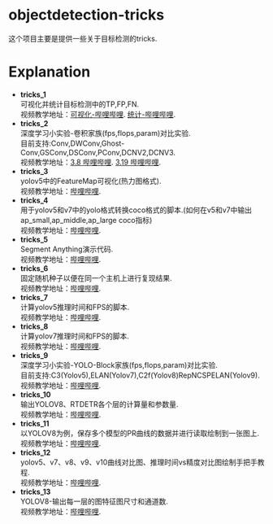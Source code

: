 # objectdetection-tricks
这个项目主要是提供一些关于目标检测的tricks.

# Explanation
- **tricks_1**  
    可视化并统计目标检测中的TP,FP,FN.  
    视频教学地址：[可视化-哔哩哔哩](https://www.bilibili.com/video/BV18M411c7jN/).  [统计-哔哩哔哩](https://www.bilibili.com/video/BV1yM4y1d7Gp/).  
- **tricks_2**  
    深度学习小实验-卷积家族(fps,flops,param)对比实验.  
    目前支持:Conv,DWConv,Ghost-Conv,GSConv,DSConv,PConv,DCNV2,DCNV3.  
    视频教学地址：[3.8 哔哩哔哩](https://www.bilibili.com/video/BV15x4y1T7Ly/).  [3.19 哔哩哔哩](https://www.bilibili.com/video/BV1UL411R7Qr/).   
- **tricks_3**  
    yolov5中的FeatureMap可视化(热力图格式).  
    视频教学地址：[哔哩哔哩](https://www.bilibili.com/video/BV1LV4y1R7w6/).  
- **tricks_4**  
    用于yolov5和v7中的yolo格式转换coco格式的脚本.(如何在v5和v7中输出ap_small,ap_middle,ap_large coco指标)  
    视频教学地址：[哔哩哔哩](https://www.bilibili.com/video/BV14T411s7Ts/).  
- **tricks_5**  
    Segment Anything演示代码.  
    视频教学地址：[哔哩哔哩](https://www.bilibili.com/video/BV1hv4y1H7eg/).  
- **tricks_6**  
    固定随机种子以便在同一个主机上进行复现结果.  
    视频教学地址：[哔哩哔哩](https://www.bilibili.com/video/BV1bh4y1n7Yc/).  
- **tricks_7**  
    计算yolov5推理时间和FPS的脚本.  
    视频教学地址：[哔哩哔哩](https://www.bilibili.com/video/BV1Uu4y1C714/).  
- **tricks_8**  
    计算yolov7推理时间和FPS的脚本.  
    视频教学地址：[哔哩哔哩](https://www.bilibili.com/video/BV17p4y177Pe/).  
- **tricks_9**  
    深度学习小实验-YOLO-Block家族(fps,flops,param)对比实验.  
    目前支持:C3(Yolov5),ELAN(Yolov7),C2f(Yolov8)RepNCSPELAN(Yolov9).  
    视频教学地址：[哔哩哔哩](https://www.bilibili.com/video/BV17H4y1V7s9/).  
- **tricks_10**  
    输出YOLOV8、RTDETR各个层的计算量和参数量.  
    视频教学地址：[哔哩哔哩](https://www.bilibili.com/video/BV1tb421b7aB/).  
- **tricks_11**  
    以YOLOV8为例，保存多个模型的PR曲线的数据并进行读取绘制到一张图上.  
    视频教学地址：[哔哩哔哩](https://www.bilibili.com/video/BV1uC41177oE/).  
- **tricks_12**  
    yolov5、v7、v8、v9、v10曲线对比图、推理时间vs精度对比图绘制手把手教程.  
    视频教学地址：[哔哩哔哩](https://www.bilibili.com/video/BV1yf421X7t5/).  
- **tricks_13**  
    YOLOV8-输出每一层的图特征图尺寸和通道数.  
    视频教学地址：[哔哩哔哩](https://www.bilibili.com/video/BV1Mz421B7xz/).  